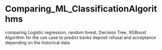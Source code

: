 # Comparing_ML_ClassificationAlgorithms
comparing Logistic regression, random forest, Decision Tree, XGBoost Algorithm for the use case to predict banks deposit refusal and acceptance depending on the historical data
